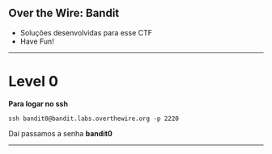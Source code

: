 ## Over the Wire: Bandit
- Soluções desenvolvidas para esse CTF
- Have Fun!
___
# Level 0
**Para logar no ssh**
~~~
ssh bandit0@bandit.labs.overthewire.org -p 2220
~~~
Daí passamos a senha **bandit0** 
___


